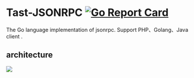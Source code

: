# Tast-JSONRPC [![Go Report Card](https://goreportcard.com/badge/github.com/xujiajun/tast-jsonrpc)](https://goreportcard.com/report/github.com/xujiajun/tast-jsonrpc)

The Go language implementation of jsonrpc. Support PHP、Golang、Java client .



## architecture

<img src ="https://raw.githubusercontent.com/xujiajun/tast-jsonrpc/master/docs/rpc-architecture.png">
